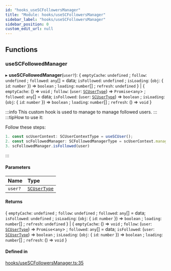 ```yaml
---
id: "hooks_useSCFollowersManager"
title: "Module: hooks/useSCFollowersManager"
sidebar_label: "hooks/useSCFollowersManager"
sidebar_position: 0
custom_edit_url: null
---
```


## Functions

### useSCFollowedManager

▸ **useSCFollowedManager**(`user?`): { `emptyCache`: `undefined` ; `follow`: `undefined` ; `followed`: `any`[] = data; `isFollowed`: `undefined` ; `isLoading`: (`obj`: { `id`: `number`  }) => `boolean` ; `loading`: `number`[] ; `refresh`: `undefined`  } \| { `emptyCache`: () => `void` ; `follow`: (`user`: [`SCUserType`](../interfaces/types_user.SCUserType.md)) => `Promise`<`any`\> ; `followed`: `any`[] = data; `isFollowed`: (`user`: [`SCUserType`](../interfaces/types_user.SCUserType.md)) => `boolean` ; `isLoading`: (`obj`: { `id`: `number`  }) => `boolean` ; `loading`: `number`[] ; `refresh`: () => `void`  }

:::info
This custom hook is used to manage to manage followed users.
:::
:::tipHow to use it:

Follow these steps:
```jsx
1. const scUserContext: SCUserContextType = useSCUser();
2. const scFollowedManager: SCFollowedManagerType = scUserContext.manager.followed;
3. scFollowedManager.isFollowed(user)
```
:::

#### Parameters

| Name | Type |
| :------ | :------ |
| `user?` | [`SCUserType`](../interfaces/types_user.SCUserType.md) |

#### Returns

{ `emptyCache`: `undefined` ; `follow`: `undefined` ; `followed`: `any`[] = data; `isFollowed`: `undefined` ; `isLoading`: (`obj`: { `id`: `number`  }) => `boolean` ; `loading`: `number`[] ; `refresh`: `undefined`  } \| { `emptyCache`: () => `void` ; `follow`: (`user`: [`SCUserType`](../interfaces/types_user.SCUserType.md)) => `Promise`<`any`\> ; `followed`: `any`[] = data; `isFollowed`: (`user`: [`SCUserType`](../interfaces/types_user.SCUserType.md)) => `boolean` ; `isLoading`: (`obj`: { `id`: `number`  }) => `boolean` ; `loading`: `number`[] ; `refresh`: () => `void`  }

#### Defined in

[hooks/useSCFollowersManager.ts:35](https://github.com/selfcommunity/community-ui/blob/a7bfc2b/packages/sc-core/src/hooks/useSCFollowersManager.ts#L35)
